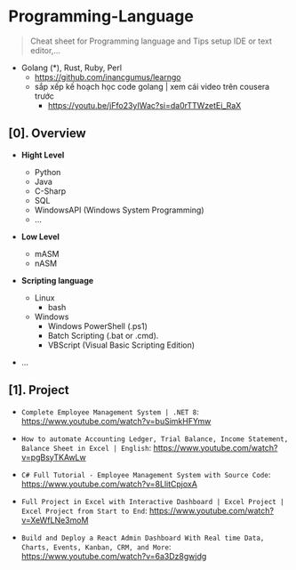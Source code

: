 # Programming-Language
> Cheat sheet for Programming language and Tips setup IDE or text editor,...
- Golang (*), Rust, Ruby, Perl
  - https://github.com/inancgumus/learngo
  - sắp xếp kế hoạch học code golang | xem cái video trên cousera trước
    - https://youtu.be/jFfo23yIWac?si=da0rTTWzetEi_RaX
## [0]. Overview
- __Hight Level__
  * Python
  * Java
  * C-Sharp
  * SQL
  * WindowsAPI (Windows System Programming)
  * ...
- __Low Level__
  * mASM
  * nASM

- __Scripting language__
  * Linux
    + bash
  * Windows
    + Windows PowerShell (.ps1)
    + Batch Scripting (.bat or .cmd).
    + VBScript (Visual Basic Scripting Edition)

- ...

## [1]. Project

- `Complete Employee Management System | .NET 8`: https://www.youtube.com/watch?v=buSimkHFYmw

- `How to automate Accounting Ledger, Trial Balance, Income Statement, Balance Sheet in Excel | English`: https://www.youtube.com/watch?v=pgBsyTKAwLw

- `C# Full Tutorial - Employee Management System with Source Code`: https://www.youtube.com/watch?v=8LlitCpjoxA

- `Full Project in Excel with Interactive Dashboard | Excel Project | Excel Project from Start to End`: https://www.youtube.com/watch?v=XeWfLNe3moM
  
- `Build and Deploy a React Admin Dashboard With Real time Data, Charts, Events, Kanban, CRM, and More`: https://www.youtube.com/watch?v=6a3Dz8gwjdg 
